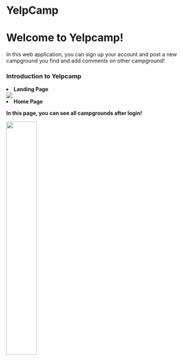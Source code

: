 # YelpCamp
<h1>Welcome to Yelpcamp!</h1>
<p>In this web application, you can sign up your account and post a new campground you find and add comments on other campground!</p>

<h3>Introduction to Yelpcamp</h3>
<li><strong>Landing Page</li>
<img src="https://media.giphy.com/media/jOmUvYd8PCKANhQqMH/giphy.gif" >
<br>
<li>Home Page</li>
<p>In this page, you can see all campgrounds after login!</p>
<img src="http://m.qpic.cn/psb?/V13cnQO90zNVhL/URb9Os1ga2eBVDLq0xTfLCjFK8grdshtVpapdEuQl0o!/b/dL8AAAAAAAAA&bo=7AjwAwAAAAADBzU!&rf=viewer_4" width=40%>

  
